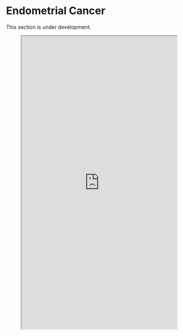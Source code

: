 # Endometrial Cancer
This section is under development.


<figure>
    <iframe src="https://wcrf.github.io/SysRev-Metan/trial_fig.html" style="width: 100%; height: 800px;"></iframe>
</figure>


